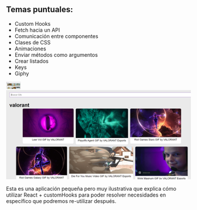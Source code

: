 <h2>Temas puntuales:</h2>

<ul>
 <li>Custom Hooks</li>
 <li>Fetch hacia un API</li>
<li>Comunicación entre componentes</li>
 <li>Clases de CSS</li>
 <li>Animaciones</li>
<li>Enviar métodos como argumentos</li>
<li>Crear listados</li>
 <li>Keys</li>
 <li>Giphy</li>

</ul>

<img src="rick.png" width="40px"/>
<img  src="valorant.png"/>

Esta es una aplicación pequeña pero muy ilustrativa que explica cómo utilizar React + customHooks para poder resolver necesidades en específico que podremos re-utilizar después.
